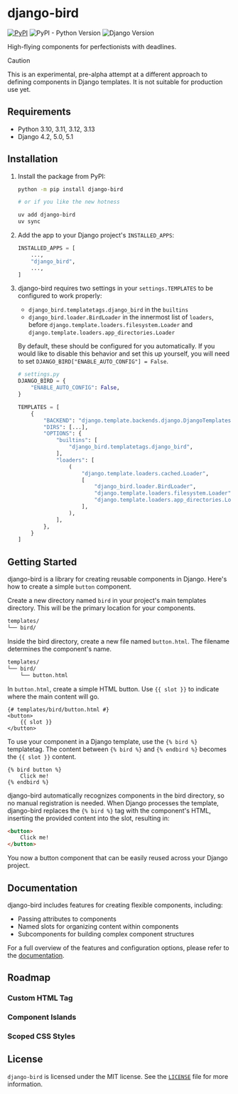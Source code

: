 # django-bird

[![PyPI](https://img.shields.io/pypi/v/django-bird)](https://pypi.org/project/django-bird/)
![PyPI - Python Version](https://img.shields.io/pypi/pyversions/django-bird)
![Django Version](https://img.shields.io/badge/django-4.2%20%7C%205.0%20%7C%205.1-%2344B78B?labelColor=%23092E20)
<!-- https://shields.io/badges -->
<!-- django-4.2 | 5.0 | 5.1-#44B78B -->
<!-- labelColor=%23092E20 -->

High-flying components for perfectionists with deadlines.

> [!CAUTION]
> This is an experimental, pre-alpha attempt at a different approach to defining components in Django templates. It is not suitable for production use yet.

## Requirements

- Python 3.10, 3.11, 3.12, 3.13
- Django 4.2, 5.0, 5.1

## Installation

1. Install the package from PyPI:

    ```bash
    python -m pip install django-bird

    # or if you like the new hotness

    uv add django-bird
    uv sync
    ```

2. Add the app to your Django project's `INSTALLED_APPS`:

    ```python
    INSTALLED_APPS = [
        ...,
        "django_bird",
        ...,
    ]
    ```

3. django-bird requires two settings in your `settings.TEMPLATES` to be configured to work properly:

    - `django_bird.templatetags.django_bird` in the `builtins`
    - `django_bird.loader.BirdLoader` in the innermost list of `loaders`, before `django.template.loaders.filesystem.Loader` and `django.template.loaders.app_directories.Loader`

    By default, these should be configured for you automatically. If you would like to disable this behavior and set this up yourself, you will need to set `DJANGO_BIRD["ENABLE_AUTO_CONFIG"] = False`.

    ```python
    # settings.py
    DJANGO_BIRD = {
        "ENABLE_AUTO_CONFIG": False,
    }

    TEMPLATES = [
        {
            "BACKEND": "django.template.backends.django.DjangoTemplates",
            "DIRS": [...],
            "OPTIONS": {
                "builtins": [
                    "django_bird.templatetags.django_bird",
                ],
                "loaders": [
                    (
                        "django.template.loaders.cached.Loader",
                        [
                            "django_bird.loader.BirdLoader",
                            "django.template.loaders.filesystem.Loader",
                            "django.template.loaders.app_directories.Loader",
                        ],
                    ),
                ],
            },
        }
    ]

    ```

## Getting Started

django-bird is a library for creating reusable components in Django. Here's how to create a simple `button` component.

Create a new directory named `bird` in your project's main templates directory. This will be the primary location for your components.

```bash
templates/
└── bird/
```

Inside the bird directory, create a new file named `button.html`. The filename determines the component's name.

```bash
templates/
└── bird/
    └── button.html
```

In `button.html`, create a simple HTML button. Use `{{ slot }}` to indicate where the main content will go.

```htmldjango
{# templates/bird/button.html #}
<button>
    {{ slot }}
</button>
```

To use your component in a Django template, use the `{% bird %}` templatetag. The content between `{% bird %}` and `{% endbird %}` becomes the `{{ slot }}` content.

```htmldjango
{% bird button %}
    Click me!
{% endbird %}
```

django-bird automatically recognizes components in the bird directory, so no manual registration is needed. When Django processes the template, django-bird replaces the `{% bird %}` tag with the component's HTML, inserting the provided content into the slot, resulting in:

```html
<button>
    Click me!
</button>
```

You now a button component that can be easily reused across your Django project.

## Documentation

django-bird includes features for creating flexible components, including:

- Passing attributes to components
- Named slots for organizing content within components
- Subcomponents for building complex component structures

For a full overview of the features and configuration options, please refer to the [documentation](https://bird.readthedocs.io/).

## Roadmap

### Custom HTML Tag

### Component Islands

### Scoped CSS Styles

## License

`django-bird` is licensed under the MIT license. See the [`LICENSE`](LICENSE) file for more information.
